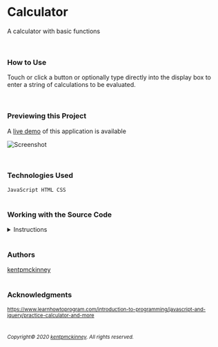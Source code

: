 
# Calculator

A calculator with basic functions

<br/>

### How to Use
Touch or click a button or optionally type directly into the display box to enter a string of calculations to be evaluated.

<br/>

### Previewing this Project
A [live demo](https://kentpmckinney.github.io/epi-calculator) of this application is available

![Screenshot](http://kentpmckinney.github.io/epi-calculator/epi-calculator.gif)

<br/>

### Technologies Used

<code>JavaScript
HTML
CSS</code>
<br/>
<br/>

### Working with the Source Code

<details markdown="1">
<summary>Instructions</summary>

<br/>
The following are suggestions to help set up a development environment for this project. The actual steps needed may differ slightly depending on the operating system and other factors.

<br/>
<br/>

### Prerequisites

The following software must be installed and properly configured on the target machine. 



* Git (recommended)
* An updated web browser (Internet Explorer may not be compatible)
<br/>

### Setting up a Development Environment

The following steps are meant to be a quick way to get the project up and running.


1. Download a copy of the source code from: https://github.com/kentpmckinney/epi-calculator or clone using the repository link: https://github.com/kentpmckinney/epi-calculator.git
1. Launch a new tab in a web browser
1. Select to open a file location and navigate to the folder location of the source files
1. Choose the file <code>index.html</code>
<br/>

### Notes



### Deployment

The files provided are ready to be deployed directly to a web server.

</details>

<br/>

### Authors

[kentpmckinney](https://github.com/kentpmckinney)
<br/>
<br/>

### Acknowledgments

<sub markdown="1">https://www.learnhowtoprogram.com/introduction-to-programming/javascript-and-jquery/practice-calculator-and-more</sub>
<br/>
<br/>

###### <sub markdown="1">Copyright&copy; 2020 [kentpmckinney](https://github.com/kentpmckinney). All rights reserved.</sub>